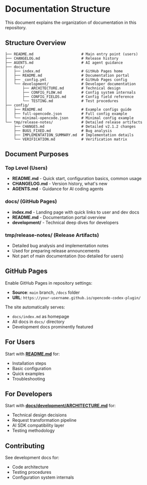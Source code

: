 # Documentation Structure

This document explains the organization of documentation in this repository.

## Structure Overview

```
├── README.md                      # Main entry point (users)
├── CHANGELOG.md                   # Release history
├── AGENTS.md                      # AI agent guidance
├── docs/
│   ├── index.md                   # GitHub Pages home
│   ├── README.md                  # Documentation portal
│   ├── _config.yml                # GitHub Pages config
│   └── development/               # Developer documentation
│       ├── ARCHITECTURE.md        # Technical design
│       ├── CONFIG_FLOW.md         # Config system internals
│       ├── CONFIG_FIELDS.md       # Config field reference
│       └── TESTING.md             # Test procedures
├── config/
│   ├── README.md                  # Example configs guide
│   ├── full-opencode.json         # Full config example
│   └── minimal-opencode.json      # Minimal config example
└── tmp/release-notes/             # Detailed release artifacts
    ├── CHANGES.md                 # Detailed v2.1.2 changes
    ├── BUGS_FIXED.md              # Bug analysis
    ├── IMPLEMENTATION_SUMMARY.md  # Implementation details
    └── VERIFICATION.md            # Verification matrix
```

## Document Purposes

### Top Level (Users)
- **README.md** - Quick start, configuration basics, common usage
- **CHANGELOG.md** - Version history, what's new
- **AGENTS.md** - Guidance for AI coding agents

### docs/ (GitHub Pages)
- **index.md** - Landing page with quick links to user and dev docs
- **README.md** - Documentation portal overview
- **development/** - Technical deep dives for developers

### tmp/release-notes/ (Release Artifacts)
- Detailed bug analysis and implementation notes
- Used for preparing release announcements
- Not part of main documentation (too detailed for users)

##  GitHub Pages

Enable GitHub Pages in repository settings:
- **Source**: `main` branch, `/docs` folder
- **URL**: `https://your-username.github.io/opencode-codex-plugin/`

The site automatically serves:
- `docs/index.md` as homepage
- All docs in `docs/` directory
- Development docs prominently featured

## For Users

Start with **[README.md](../README.md)** for:
- Installation steps
- Basic configuration
- Quick examples
- Troubleshooting

## For Developers

Start with **[docs/development/ARCHITECTURE.md](development/ARCHITECTURE.md)** for:
- Technical design decisions
- Request transformation pipeline
- AI SDK compatibility layer
- Testing methodology

## Contributing

See development docs for:
- Code architecture
- Testing procedures
- Configuration system internals
